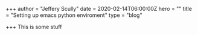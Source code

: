 +++
author = "Jeffery Scully"
date = 2020-02-14T06:00:00Z
hero = ""
title = "Setting up emacs python enviroment"
type = "blog"

+++
This is some stuff
